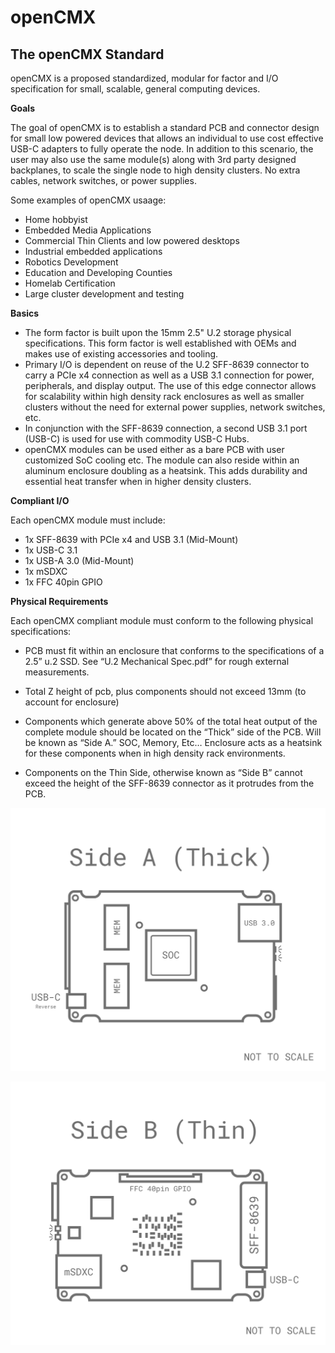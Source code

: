 # openCMX

## The openCMX Standard

openCMX is a proposed standardized, modular for factor and I/O specification for small, scalable, general computing devices.

**Goals**

The goal of openCMX is to establish a standard PCB and connector design for small low powered devices that allows an individual to use cost effective USB-C adapters to fully operate the node. In addition to this scenario, the user may also use the same module(s) along with 3rd party designed backplanes, to scale the single node to high density clusters. No extra cables, network switches, or power supplies. 

Some examples of openCMX usaage:

- Home hobbyist
- Embedded Media Applications
- Commercial Thin Clients and low powered desktops
- Industrial embedded applications
- Robotics Development
- Education and Developing Counties
- Homelab Certification
- Large cluster development and testing

**Basics**

- The form factor is built upon the 15mm 2.5" U.2 storage physical specifications. This form factor is well established with OEMs and makes use of existing accessories and tooling. 
- Primary I/O is dependent on reuse of the U.2 SFF-8639 connector to carry a PCIe x4 connection as well as a USB 3.1 connection for power, peripherals, and display output. The use of this edge connector allows for scalability within high density rack enclosures as well as smaller clusters without the need for external power supplies, network switches, etc. 
- In conjunction with the SFF-8639 connection, a second USB 3.1 port (USB-C) is used for use with commodity USB-C Hubs. 
- openCMX modules can be used either as a bare PCB with user customized SoC cooling etc. The module can also reside within an aluminum enclosure doubling as a heatsink. This adds durability and essential heat transfer when in higher density clusters. 

**Compliant I/O**

Each openCMX module must include:

- 1x SFF-8639 with PCIe x4 and USB 3.1 (Mid-Mount)
- 1x USB-C 3.1
- 1x USB-A 3.0 (Mid-Mount)
- 1x mSDXC
- 1x FFC 40pin GPIO

**Physical Requirements**

Each openCMX compliant module must conform to the following physical specifications:

- PCB must fit within an enclosure that conforms to the specifications of a 2.5” u.2 SSD. See “U.2 Mechanical Spec.pdf” for rough external measurements.

- Total Z height of pcb, plus components should not exceed 13mm (to account for enclosure)

 - Components which generate above 50% of the total heat output of the complete module should be located on the “Thick” side of the PCB. Will be known as “Side A.” SOC, Memory, Etc… Enclosure acts as a heatsink for these components when in high density rack environments.

- Components on the Thin Side, otherwise known as “Side B” cannot exceed the height of the SFF-8639 connector as it protrudes from the PCB. 

![opencmx](https://github.com/dontthroworanges/opencmx/blob/main/openCMX%20Side%20A-1034x864.png)

![opencmx](https://github.com/dontthroworanges/opencmx/blob/main/openCMX%20Side%20B-1034x864.png)
